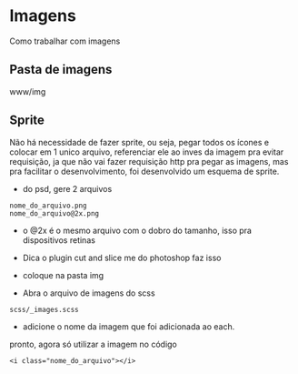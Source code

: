 # Imagens

Como trabalhar com imagens

## Pasta de imagens

  www/img

## Sprite

Não há necessidade de fazer sprite, ou seja, pegar todos os ícones e colocar em 1 unico arquivo, referenciar ele ao inves da imagem pra evitar requisição, ja que não vai fazer requisição http pra pegar as imagens, mas pra facilitar o desenvolvimento, foi desenvolvido um esquema de sprite.

*   do psd, gere 2 arquivos

```
nome_do_arquivo.png
nome_do_arquivo@2x.png
```

* o @2x é o mesmo arquivo com o dobro do tamanho, isso pra dispositivos retinas

* Dica o plugin cut and slice me do photoshop faz isso

* coloque na pasta img

* Abra o arquivo de imagens do scss

```
scss/_images.scss
```

* adicione o nome da imagem que foi adicionada ao each.

pronto, agora só utilizar a imagem no código

```
<i class="nome_do_arquivo"></i>
```
